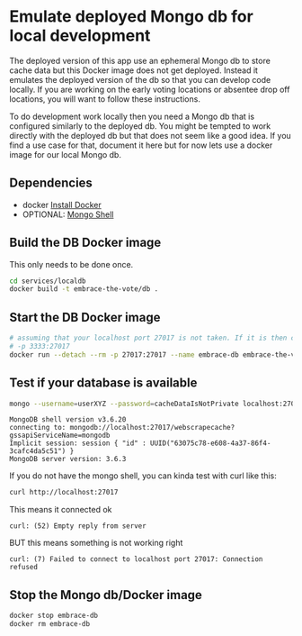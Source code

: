# Emulate deployed Mongo db for local development

The deployed version of this app use an ephemeral Mongo db to store cache data but this Docker image does not get deployed. Instead it emulates the deployed version of the db so that you can develop code locally. If you are working on the early voting locations or absentee drop off locations, you will want to follow these instructions.

To do development work locally then you need a Mongo db that is configured similarly to the deployed db. You might be tempted to work directly with the deployed db but that does not seem like a good idea. If you find a use case for that, document it here but for now lets use a docker image for our local Mongo db.

## Dependencies

- docker [Install Docker](https://docs.docker.com/engine/install/)
- OPTIONAL: [Mongo Shell](https://docs.mongodb.com/manual/mongo/#download-the-mongo-shell)

## Build the DB Docker image

This only needs to be done once.

```sh
cd services/localdb
docker build -t embrace-the-vote/db .
```

## Start the DB Docker image

```sh
# assuming that your localhost port 27017 is not taken. If it is then change the first number to something else. Maybe
# -p 3333:27017
docker run --detach --rm -p 27017:27017 --name embrace-db embrace-the-vote/db
```

## Test if your database is available

```sh
mongo --username=userXYZ --password=cacheDataIsNotPrivate localhost:27017/webscrapecache services/localdb/testConnection.js
```

```
MongoDB shell version v3.6.20
connecting to: mongodb://localhost:27017/webscrapecache?gssapiServiceName=mongodb
Implicit session: session { "id" : UUID("63075c78-e608-4a37-86f4-3cafc4da5c51") }
MongoDB server version: 3.6.3
```

If you do not have the mongo shell, you can kinda test with curl like this:

```sh
curl http://localhost:27017
```

This means it connected ok

```
curl: (52) Empty reply from server
```

BUT this means something is not working right

```
curl: (7) Failed to connect to localhost port 27017: Connection refused
```

## Stop the Mongo db/Docker image

```sh
docker stop embrace-db
docker rm embrace-db
```
